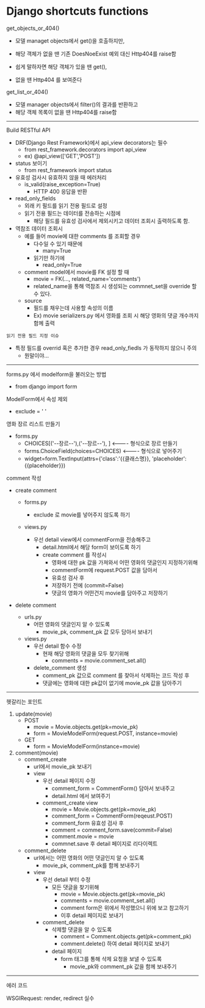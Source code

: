 # Django shortcuts functions

get_objects_or_404() 

* 모델 managet objects에서 get()을 호출하지만, 

* 해당 객체가 없을 땐 기존 DoesNoeExist 예외 대신 Http404를 raise함

* 쉽게 말하자면 해당 객체가 있을 땐 get(), 

* 없을 땐 Http404 를 보여준다

  

get_list_or_404()

* 모델 manager objects에서 filter()의 결과를 반환하고
* 해당 객체 목록이 없을 땐 Http404를 raise함





---



Build RESTful API

* DRF(Django Rest Framework)에서 api_view decorators는 필수
  * from rest_framework.decorators import api_view
  * ex) @api_view(['GET','POST'])
* status 보이기
  * from rest_framework import status
* 유효성 검사시 유효하지 않을 때 에러처리
  * is_valid(raise_exception=True)
    * HTTP 400 응답을 반환
* read_only_fields
  * 외래 키 필드를 읽기 전용 필드로 설정
  * 읽기 전용 필드는 데이터를 전송하는 시점에 
    * 해당 필드를 유효성 검사에서 제외시키고 데이터 조회시 출력하도록 함.
* 역참조 데이터 조회시
  * 예를 들어 movie에 대한 comments 를 조회할 경우 
    * 다수일 수 있기 때문에
      *  many=True
    * 읽기만 하기에
      * read_only=True
  * comment model에서 movie를 FK 설정 할 때 
    * movie = FK(..., related_name='comments')
    * related_name을 통해 역참조 시 생성되는 commnet_set을 override 할 수 있다.
  * source
    * 필드를 채우는데 사용할 속성의 이름
    * Ex) movie serializers.py 에서 영화를 조회 시 해당 영화의 댓글 개수까지 함께 출력

` 읽기 전용 필드 지정 이슈 `

* 특정 필드를 overrid 혹은 추가한 경우 read_only_fiedls 가 동작하지 않으니 주의
  * 뭔말이야...

---



forms.py 에서 modelform을 불러오는 방법

* from django import form



ModelForm에서 속성 제외

* exclude = ' '



영화 장르 리스트 만들기

* forms.py
  * CHOICES[('--장르--'),('--장르--'), ]  <---- 형식으로 장르 만들기
  * forms.ChoiceField(choices=CHOICES) <---- 형식으로 넣어주기
  * widget=form.TextInput(attrs={'class':'{{클래스명}}, 'placeholder': {{placeholder}})





comment 작성

* create comment 

  * forms.py
    * exclude 로 movie를 넣어주지 않도록 하기

  * views.py
    * 우선 detail view에서 commentForm을 전송해주고
      * detail.html에서 해당 form이 보이도록 하기
      * create comment 를 작성시 
        * 영화에 대한 pk 값을 가져와서 어떤 영화의 댓글인지 지정하기위해
        *  commentForm에 request.POST 값을 담아서 
        * 유효성 검사 후 
        * 저장하기 전에 (commit=False)
        * 댓글의 영화가 어떤건지 movie를 담아주고 저장하기

* delete comment

  * urls.py 
    * 어떤 영화의 댓글인지 알 수 있도록
      * movie_pk, comment_pk 값 모두 담아서 보내기
  * views.py
    * 우선 detail 함수 수정
      * 현재 해당 영화의 댓글을 모두 찾기위해
        * comments = movie.comment_set.all()
    * delete_comment 생성
      * comment_pk 값으로 comment 를 찾아서 삭제하는 코드 작성 후
      * 댓글에는 영화에 대한 pk값이 없기에 movie_pk 값을 담아주기

---

헷갈리는 포인트

1. update(movie)
   * POST
     * movie = Movie.objects.get(pk=movie_pk)
     * form = MovieModelForm(request.POST, instance=movie)
   * GET
     * form = MovieModelForm(instance=movie)
2. comment(movie)
   * comment_create
     * url에서 movie_pk 보내기
     * view
       * 우선 detail 페이지 수정
         * comment_form = CommentForm() 담아서 보내주고
         * detail.html 에서 보여주기
       * comment_create view
         * movie = Movie.objects.get(pk=movie_pk)
         * comment_form = CommentForm(reqeust.POST)
         * comment_form 유효성 검사 후
         * comment = comment_form.save(commit=False)
         * comment.movie = movie
         * commnet.save 후 detail 페이지로 리다이렉트
   * comment_delete
     * url에서는 어떤 영화의 어떤 댓글인지 알 수 있도록
       * movie_pk, comment_pk를 함께 보내주기
     * view
       * 우선 detail 부터 수정
         * 모든 댓글을 찾기위해
           * movie = Movie.objects.get(pk=movie_pk)
           * comments = movie.comment_set.all() 
           * comment form은 위에서 작성했으니 위에 보고 참고하기
           * 이후 detail 페이지로 보내기
       * comment_delete 
         * 삭제할 댓글을 알 수 있도록
           * comment = Comment.objects.get(pk=comment_pk) 
           * comment.delete() 하여 detail 페이지로 보내기
         * detail 페이지
           * form 태그를 통해 삭제 요청을 보낼 수 있도록 
             * movie_pk와 comment_pk 값을 함께 보내주기



---



에러 코드 

WSGIRequest: render, redirect 실수


